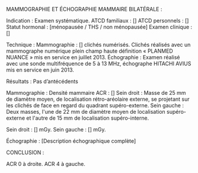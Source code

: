 MAMMOGRAPHIE ET ÉCHOGRAPHIE MAMMAIRE BILATÉRALE :

Indication :
Examen systématique.
ATCD familiaux : []
ATCD personnels : []
Statut hormonal : [ménopausée / THS / non ménopausée]
Examen clinique : []

Technique :
Mammographie : [] clichés numérisés. Clichés réalisés avec un mammographe numérique plein champ haute définition « PLANMED NUANCE » mis en service en juillet 2013.
Échographie : Examen réalisé avec une sonde multifréquence de 5 à 13 MHz, échographe HITACHI AVIUS mis en service en juin 2013.

Résultats :
Pas d’antécédents

Mammographie :
Densité mammaire ACR : []
Sein droit : Masse de 25 mm de diamètre moyen, de localisation rétro-aréolaire externe, se projetant sur les clichés de face en regard du quadrant supéro-externe.  Sein gauche : Deux masses, l'une de 22 mm de diamètre moyen de localisation supéro-externe et l'autre de 15 mm de localisation supéro-interne.

Sein droit : [] mGy. Sein gauche : [] mGy.

Échographie :
[Description échographique complète]

CONCLUSION :

ACR 0 à droite.
ACR 4 à gauche.

